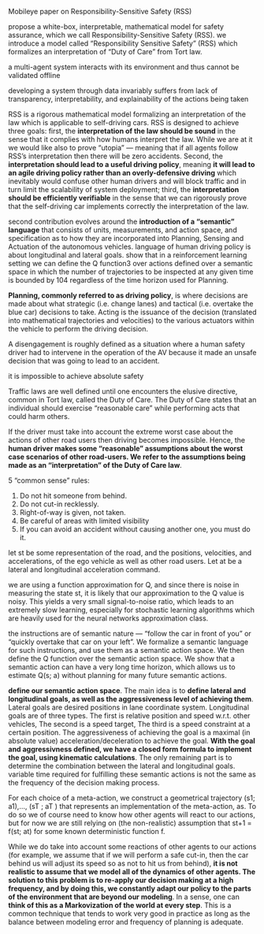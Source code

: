 Mobileye paper on Responsibility-Sensitive Safety (RSS)

propose a white-box, interpretable, mathematical model for safety assurance, which we call Responsibility-Sensitive Safety (RSS).  we introduce a model called “Responsibility Sensitive Safety” (RSS) which formalizes an interpretation of “Duty of Care” from Tort law.

a multi-agent system interacts with its environment and thus cannot be validated offline

developing a system through data invariably suffers from lack of transparency, interpretability, and explainability of the actions being taken

RSS is a rigorous mathematical model formalizing an interpretation of the law which is applicable to self-driving cars. RSS is designed to achieve three goals: first, the __interpretation of the law should be sound__ in the sense that it complies with how humans interpret the law. While we are at it we would like also to prove “utopia” — meaning that if all agents follow RSS’s interpretation then there will be zero accidents. Second, the __interpretation should lead to a useful driving policy__, meaning __it will lead to an agile driving policy rather than an overly-defensive driving__ which inevitably would confuse other human drivers and will block traffic and in turn limit the scalability of system deployment; third, the __interpretation should be efficiently verifiable__ in the sense that we can rigorously prove that the self-driving car implements correctly the interpretation of the law. 

second contribution evolves around the __introduction of a “semantic” language__ that consists of units, measurements, and action space, and specification as to how they are incorporated into Planning, Sensing and Actuation of the autonomous vehicles. language of human driving policy is about longitudinal and lateral goals. show that in a reinforcement learning setting we can define the Q function3 over actions defined over a semantic space in which the number of trajectories to be inspected at any given time is bounded by 104 regardless of the time horizon used for Planning. 

__Planning, commonly referred to as driving policy__, is where decisions are made about what strategic (i.e. change lanes) and tactical (i.e. overtake the blue car) decisions to take. Acting is the issuance of the decision (translated into mathematical trajectories and velocities) to the various actuators within the vehicle to perform the driving decision.

A disengagement is roughly defined as a situation where a human safety driver had to intervene in the operation of the AV because it made an unsafe decision that was going to lead to an accident. 

it is impossible to achieve absolute safety

Traffic laws are well defined until one encounters the elusive directive, common in Tort law, called the Duty of Care. The Duty of Care states that an individual should exercise “reasonable care” while performing acts that could harm others. 

If the driver must take into account the extreme worst case about the actions of other road users then driving becomes impossible. Hence, the __human driver makes some “reasonable” assumptions about the worst case scenarios of other road-users. We refer to the assumptions being made as an “interpretation” of the Duty of Care law__.

5 “common sense” rules:
1. Do not hit someone from behind.
2. Do not cut-in recklessly.
3. Right-of-way is given, not taken.
4. Be careful of areas with limited visibility
5. If you can avoid an accident without causing another one, you must do it.

let st be some representation of the road, and the positions, velocities, and accelerations, of the ego vehicle as well as other road users. Let at be a lateral and longitudinal acceleration command. 

we are using a function approximation for Q, and since there is noise in measuring the state st, it is likely that our approximation to the Q value is noisy. This yields a very small signal-to-noise ratio, which leads to an extremely slow learning, especially for stochastic learning algorithms which are heavily used for the neural networks approximation class.

the instructions are of semantic nature — “follow the car in front of you” or “quickly overtake that car on your left”. We formalize a semantic language for such instructions, and use them as a semantic action space. We then define the Q function over the semantic action space. We show that a semantic action can have a very long time horizon, which allows us to estimate Q(s; a) without planning for many future semantic actions. 

__define our semantic action space__. The main idea is to __define lateral and longitudinal goals, as well as the aggressiveness level of achieving them__. Lateral goals are desired positions in lane coordinate system. Longitudinal goals are of three types. The first is relative position and speed w.r.t. other vehicles, The second is a speed target,  The third is a speed constraint at a certain position. The aggressiveness of achieving the goal is a maximal (in absolute value) acceleration/deceleration to achieve the goal. __With the goal and aggressivness defined, we have a closed form formula to implement the goal, using kinematic calculations__. The only remaining part is to determine the combination between the lateral and longitudinal goals. variable time required for fulfilling these semantic actions is not the same as the frequency of the decision making process.

For each choice of a meta-action, we construct a geometrical trajectory (s1; a1),..., (sT ; aT ) that represents an implementation of the meta-action, as. To do so we of course need to know how other agents will react to our actions, but for now we are still relying on (the non-realistic) assumption that st+1 = f(st; at) for some known deterministic function f. 

While we do take into account some reactions of other agents to our actions (for example, we assume that if we will perform a safe cut-in, then the car behind us will adjust its speed so as not to hit us from behind), __it is not realistic to assume that we model all of the dynamics of other agents. The solution to this problem is to re-apply our decision making at a high frequency, and by doing this, we constantly adapt our policy to the parts of the environment that are beyond our modeling__. In a sense, one can __think of this as a Markovization of the world at every step__. This is a common technique that tends to work very good in practice as long as the balance between modeling error and frequency of planning is adequate.
